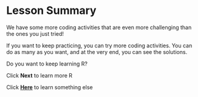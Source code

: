# Lesson Summary

We have some more coding activities that are even more challenging than the ones you just tried!

If you want to keep practicing, you can try more coding activities. You can do as many as you want, and at the very end, you can see the solutions.

Do you want to keep learning R? 


Click **Next** to learn more R


Click [**Here**](https://uclapsych.qualtrics.com/jfe/form/SV_24zyJv5sB10fdxI) to learn something else 
